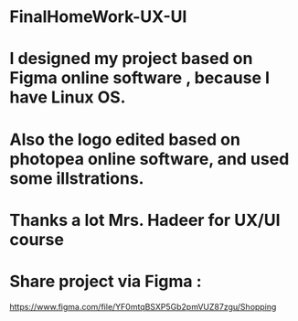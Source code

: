 # FinalHomeWork-UX-UI

# I designed my project based on Figma online software , because I have Linux OS.
# Also the logo edited based on photopea online software, and used some illstrations.
# Thanks a lot Mrs. Hadeer for UX/UI course

# Share project via Figma : 
https://www.figma.com/file/YF0mtqBSXP5Gb2pmVUZ87zgu/Shopping
